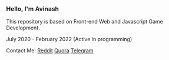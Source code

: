 ### Hello, I'm Avinash

This repository is based on Front-end Web and Javascript Game Development.

July 2020 - February 2022 (Active in programming)

Contact Me: [Reddit](https://www.reddit.com/u/Spicoder/s/1Qg0WG63H4)  [Quora](https://www.quora.com/profile/Untitled-1260?ch=10&oid=1750939390&share=be4bec74&srid=hdqheL&target_type=user) [Telegram](https://t.me/Kurashitai)

